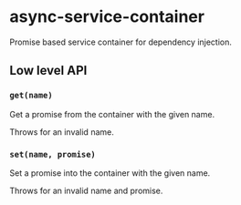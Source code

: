 # async-service-container

Promise based service container for dependency injection.

## Low level API

### `get(name)`

Get a promise from the container with the given name.

Throws for an invalid name.

### `set(name, promise)`

Set a promise into the container with the given name.

Throws for an invalid name and promise.